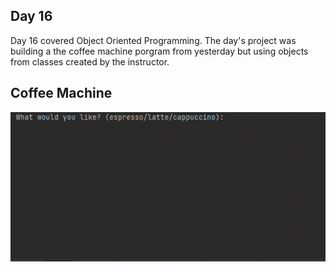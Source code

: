 ## Day 16

Day 16 covered Object Oriented Programming. 
The day's project was building a the coffee machine porgram from yesterday but using objects from classes created by the instructor.

## Coffee Machine

![coffee machine](coffee_machine.gif)